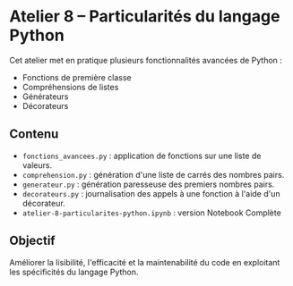 # Atelier 8 – Particularités du langage Python

Cet atelier met en pratique plusieurs fonctionnalités avancées de Python :
- Fonctions de première classe
- Compréhensions de listes
- Générateurs
- Décorateurs

## Contenu

- `fonctions_avancees.py` : application de fonctions sur une liste de valeurs.
- `comprehension.py` : génération d'une liste de carrés des nombres pairs.
- `generateur.py` : génération paresseuse des premiers nombres pairs.
- `decorateurs.py` : journalisation des appels à une fonction à l'aide d'un décorateur.
- `atelier-8-particularites-python.ipynb` : version Notebook Complète
 
## Objectif

Améliorer la lisibilité, l'efficacité et la maintenabilité du code en exploitant les spécificités du langage Python.
